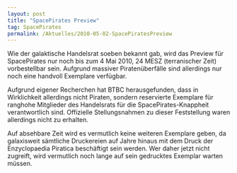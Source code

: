 ```yaml
---
layout: post
title: "SpacePirates Preview"
tag: SpacePirates
permalink: /Aktuelles/2010-05-02-SpacePiratesPreview
---
```



Wie der galaktische Handelsrat soeben bekannt gab, wird das Preview für SpacePirates nur noch bis zum 4 Mai 2010, 24 MESZ (terranischer Zeit) vorbestellbar sein. Aufgrund massiver Piratenüberfälle sind allerdings nur noch eine handvoll Exemplare verfügbar.

Aufgrund eigener Recherchen hat BTBC herausgefunden, dass in Wirklichkeit allerdings nicht Piraten, sondern reservierte Exemplare für ranghohe Mitglieder des Handelsrats für die SpacePirates-Knappheit verantwortlich sind. Offizielle Stellungsnahmen zu dieser Feststellung waren allerdings nicht zu erhalten.

Auf absehbare Zeit wird es vermutlich keine weiteren Exemplare geben, da galaxisweit sämtliche Druckereien auf Jahre hinaus mit dem Druck der Enzyclopaedia Piratica beschäftigt sein werden. Wer daher jetzt nicht zugreift, wird vermutlich noch lange auf sein gedrucktes Exemplar warten müssen.


